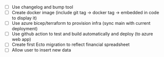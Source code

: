 - [ ] Use changelog and bump tool
- [ ] Create docker image (include git tag -> docker tag -> embedded in code to display it)
- [ ] Use azure bicep/terraform to provision infra (sync main with current deployment)
- [ ] Use github action to test and build automatically and deploy (to azure web app)
- [ ] Create first Ecto migration to reflect financial spreadsheet
- [ ] Allow user to insert new data
